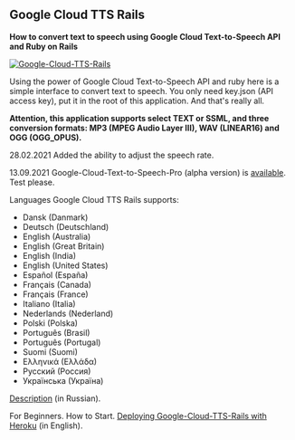 ## Google Cloud TTS Rails

**How to convert text to speech using Google Cloud Text-to-Speech API and Ruby on Rails**

[![Google-Cloud-TTS-Rails](https://img.youtube.com/vi/Sn03pZKmyMo/0.jpg)](https://www.youtube.com/watch?v=Sn03pZKmyMo "Google-Cloud-TTS-Rails")

Using the power of Google Cloud Text-to-Speech API and ruby here is a simple interface to convert text to speech.
You only need key.json (API access key), put it in the root of this application. And that's really all.

**Attention, this application supports select TEXT or SSML, and three conversion formats: MP3 (MPEG Audio Layer III), WAV (LINEAR16) and OGG (OGG_OPUS).**

28.02.2021 Added the ability to adjust the speech rate.

13.09.2021 Google-Cloud-Text-to-Speech-Pro (alpha version) is [available](https://github.com/cmirnow/Google-Cloud-Text-to-Speech-Pro). Test please.

Languages Google Cloud TTS Rails supports:
- Dansk (Danmark)
- Deutsch (Deutschland)
- English (Australia)
- English (Great Britain)
- English (India)
- English (United States)
- Español (España)
- Français (Canada)
- Français (France)
- Italiano (Italia)
- Nederlands (Nederland)
- Polski (Polska)
- Português (Brasil)
- Português (Portugal)
- Suomi (Suomi)
- Ελληνικά (Ελλάδα)
- Русский (Россия)
- Українська (Україна)

[Description](https://masterpro.ws/how-to-convert-text-to-speech-using-google-cloud-text-to-speech-api-and-ruby) (in Russian).

For Beginners. How to Start. [Deploying Google-Cloud-TTS-Rails with Heroku](https://masterpro.ws/deploying-google-cloud-tts-rails-with-heroku) (in English).

